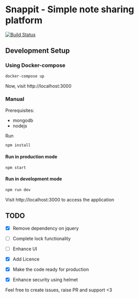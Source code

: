 # Snappit - Simple note sharing platform

[![Build Status](https://travis-ci.org/kmjayadeep/snappit.svg?branch=dev)](https://travis-ci.org/kmjayadeep/snappit)

## Development Setup

### Using Docker-compose

```bash
docker-compose up
```

Now, visit http://localhost:3000

### Manual

Prerequisites:
- mongodb
- nodejs

Run

```bash
npm install
```

#### Run in production mode

```
npm start
```

#### Run in development mode

```bash
npm run dev
```

Visit http://localhost:3000 to access the application

## TODO
- [x] Remove dependency on jquery
- [ ] Complete lock functionality
- [ ] Enhance UI
- [x] Add Licence
- [x] Make the code ready for production
- [x] Enhance security using helmet


Feel free to create issues, raise PR and support <3
